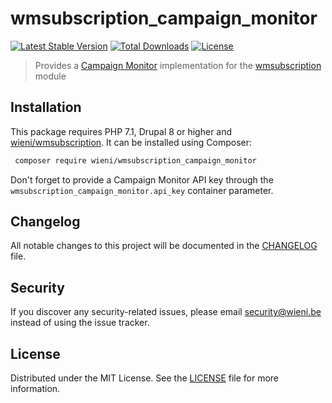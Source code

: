 wmsubscription_campaign_monitor
======================

[![Latest Stable Version](https://poser.pugx.org/wieni/wmsubscription_campaign_monitor/v/stable)](https://packagist.org/packages/wieni/wmsubscription_campaign_monitor)
[![Total Downloads](https://poser.pugx.org/wieni/wmsubscription_campaign_monitor/downloads)](https://packagist.org/packages/wieni/wmsubscription_campaign_monitor)
[![License](https://poser.pugx.org/wieni/wmsubscription_campaign_monitor/license)](https://packagist.org/packages/wieni/wmsubscription_campaign_monitor)

> Provides a [Campaign Monitor](https://www.campaignmonitor.com/) implementation for the
> [wmsubscription](https://github.com/wieni/wmsubscription) module

## Installation

This package requires PHP 7.1, Drupal 8 or higher and 
[wieni/wmsubscription](https://github.com/wieni/wmsubscription). 
It can be installed using Composer:

```bash
 composer require wieni/wmsubscription_campaign_monitor
```

Don't forget to provide a Campaign Monitor API key through the 
`wmsubscription_campaign_monitor.api_key` container parameter.

## Changelog
All notable changes to this project will be documented in the
[CHANGELOG](CHANGELOG.md) file.

## Security
If you discover any security-related issues, please email
[security@wieni.be](mailto:security@wieni.be) instead of using the issue
tracker.

## License
Distributed under the MIT License. See the [LICENSE](LICENSE) file
for more information.

